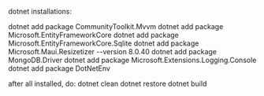 dotnet installations:

dotnet add package CommunityToolkit.Mvvm
dotnet add package Microsoft.EntityFrameworkCore
dotnet add package Microsoft.EntityFrameworkCore.Sqlite
dotnet add package Microsoft.Maui.Resizetizer --version 8.0.40
dotnet add package MongoDB.Driver
dotnet add package Microsoft.Extensions.Logging.Console
dotnet add package DotNetEnv

after all installed, do:
dotnet clean
dotnet restore
dotnet build
